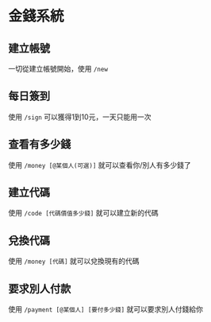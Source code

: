 # 金錢系統

## 建立帳號
一切從建立帳號開始，使用 `/new`

## 每日簽到
使用 `/sign` 可以獲得1到10元，一天只能用一次

## 查看有多少錢
使用 `/money [@某個人(可選)]` 就可以查看你/別人有多少錢了

## 建立代碼
使用 `/code [代碼價值多少錢]` 就可以建立新的代碼

## 兌換代碼
使用 `/money [代碼]` 就可以兌換現有的代碼

## 要求別人付款
使用 `/payment [@某個人] [要付多少錢]` 就可以要求別人付錢給你